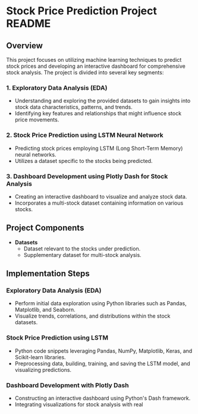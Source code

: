 # Stock Price Prediction Project README



## Overview

This project focuses on utilizing machine learning techniques to predict stock prices and developing an interactive dashboard for comprehensive stock analysis. The project is divided into several key segments:

### 1. Exploratory Data Analysis (EDA)
- Understanding and exploring the provided datasets to gain insights into stock data characteristics, patterns, and trends.
- Identifying key features and relationships that might influence stock price movements.

### 2. Stock Price Prediction using LSTM Neural Network
- Predicting stock prices employing LSTM (Long Short-Term Memory) neural networks.
- Utilizes a dataset specific to the stocks being predicted.

### 3. Dashboard Development using Plotly Dash for Stock Analysis
- Creating an interactive dashboard to visualize and analyze stock data.
- Incorporates a multi-stock dataset containing information on various stocks.

## Project Components

- **Datasets**
  - Dataset relevant to the stocks under prediction.
  - Supplementary dataset for multi-stock analysis.

## Implementation Steps

### Exploratory Data Analysis (EDA)
- Perform initial data exploration using Python libraries such as Pandas, Matplotlib, and Seaborn.
- Visualize trends, correlations, and distributions within the stock datasets.

### Stock Price Prediction using LSTM
- Python code snippets leveraging Pandas, NumPy, Matplotlib, Keras, and Scikit-learn libraries.
- Preprocessing data, building, training, and saving the LSTM model, and visualizing predictions.

### Dashboard Development with Plotly Dash
- Constructing an interactive dashboard using Python's Dash framework.
- Integrating visualizations for stock analysis with real
